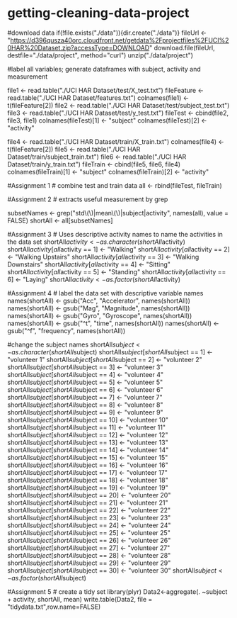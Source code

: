 # getting-cleaning-data-project
#download data
if(!file.exists("./data")){dir.create("./data")}
fileUrl <- "https://d396qusza40orc.cloudfront.net/getdata%2Fprojectfiles%2FUCI%20HAR%20Dataset.zip?accessType=DOWNLOAD"
download.file(fileUrl, destfile="./data/project", method="curl")
unzip("./data/project")

#label all variables; generate dataframes with subject, activity and measurement 

file1 <- read.table("./UCI HAR Dataset/test/X_test.txt")
fileFeature <- read.table("./UCI HAR Dataset/features.txt")
colnames(file1) <- t(fileFeature[2])
file2 <- read.table("./UCI HAR Dataset/test/subject_test.txt")
file3 <- read.table("./UCI HAR Dataset/test/y_test.txt")
fileTest <- cbind(file2, file3, file1)
colnames(fileTest)[1] <- "subject"
colnames(fileTest)[2] <- "activity"

file4 <- read.table("./UCI HAR Dataset/train/X_train.txt")
colnames(file4) <- t(fileFeature[2])
file5 <- read.table("./UCI HAR Dataset/train/subject_train.txt")
file6 <- read.table("./UCI HAR Dataset/train/y_train.txt")
fileTrain <- cbind(file5, file6, file4)
colnames(fileTrain)[1] <- "subject"
colnames(fileTrain)[2] <- "activity"

#Assignment 1 # combine test and train data
all <- rbind(fileTest, fileTrain)

#Assignment 2 # extracts useful measurement by grep 

subsetNames <- grep("std\\(\\)|mean\\(\\)|subject|activity", names(all), value = FALSE)
shortAll <- all[subsetNames]

#Assignment 3 # Uses descriptive activity names to name the activities in the data set
shortAll$activity <- as.character(shortAll$activity)
shortAll$activity[all$activity == 1] <- "Walking"
shortAll$activity[all$activity == 2] <- "Walking Upstairs"
shortAll$activity[all$activity == 3] <- "Walking Downstairs"
shortAll$activity[all$activity == 4] <- "Sitting"
shortAll$activity[all$activity == 5] <- "Standing"
shortAll$activity[all$activity == 6] <- "Laying"
shortAll$activity <- as.factor(shortAll$activity)

#Assignment 4 # label the data set with descriptive variable names
names(shortAll) <- gsub("Acc", "Accelerator", names(shortAll))
names(shortAll) <- gsub("Mag", "Magnitude", names(shortAll))
names(shortAll) <- gsub("Gyro", "Gyroscope", names(shortAll))
names(shortAll) <- gsub("^t", "time", names(shortAll))
names(shortAll) <- gsub("^f", "frequency", names(shortAll))

#change the subject names
shortAll$subject <- as.character(shortAll$subject)
shortAll$subject[shortAll$subject == 1] <- "volunteer 1"
shortAll$subject[shortAll$subject == 2] <- "volunteer 2"
shortAll$subject[shortAll$subject == 3] <- "volunteer 3"
shortAll$subject[shortAll$subject == 4] <- "volunteer 4"
shortAll$subject[shortAll$subject == 5] <- "volunteer 5"
shortAll$subject[shortAll$subject == 6] <- "volunteer 6"
shortAll$subject[shortAll$subject == 7] <- "volunteer 7"
shortAll$subject[shortAll$subject == 8] <- "volunteer 8"
shortAll$subject[shortAll$subject == 9] <- "volunteer 9"
shortAll$subject[shortAll$subject == 10] <- "volunteer 10"
shortAll$subject[shortAll$subject == 11] <- "volunteer 11"
shortAll$subject[shortAll$subject == 12] <- "volunteer 12"
shortAll$subject[shortAll$subject == 13] <- "volunteer 13"
shortAll$subject[shortAll$subject == 14] <- "volunteer 14"
shortAll$subject[shortAll$subject == 15] <- "volunteer 15"
shortAll$subject[shortAll$subject == 16] <- "volunteer 16"
shortAll$subject[shortAll$subject == 17] <- "volunteer 17"
shortAll$subject[shortAll$subject == 18] <- "volunteer 18"
shortAll$subject[shortAll$subject == 19] <- "volunteer 19"
shortAll$subject[shortAll$subject == 20] <- "volunteer 20"
shortAll$subject[shortAll$subject == 21] <- "volunteer 21"
shortAll$subject[shortAll$subject == 22] <- "volunteer 22"
shortAll$subject[shortAll$subject == 23] <- "volunteer 23"
shortAll$subject[shortAll$subject == 24] <- "volunteer 24"
shortAll$subject[shortAll$subject == 25] <- "volunteer 25"
shortAll$subject[shortAll$subject == 26] <- "volunteer 26"
shortAll$subject[shortAll$subject == 27] <- "volunteer 27"
shortAll$subject[shortAll$subject == 28] <- "volunteer 28"
shortAll$subject[shortAll$subject == 29] <- "volunteer 29"
shortAll$subject[shortAll$subject == 30] <- "volunteer 30"
shortAll$subject <- as.factor(shortAll$subject)

#Assignment 5 # create a tidy set
library(plyr)
Data2<-aggregate(. ~subject + activity, shortAll, mean)
write.table(Data2, file = "tidydata.txt",row.name=FALSE)
